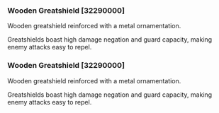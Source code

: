 ### Wooden Greatshield [32290000]

Wooden greatshield reinforced with a metal ornamentation.

Greatshields boast high damage negation and guard capacity, making enemy attacks easy to repel.### Wooden Greatshield [32290000]

Wooden greatshield reinforced with a metal ornamentation.

Greatshields boast high damage negation and guard capacity, making enemy attacks easy to repel.